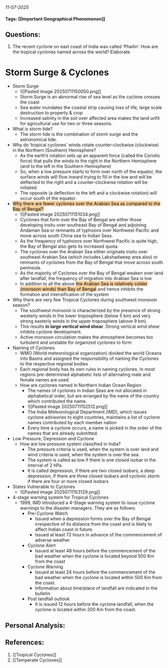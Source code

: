 *11-07-2025*
#### Tags: [[Important Geographical Phenomenon]]


## Questions:

1. The recent cyclone on east coast of India was called ‘Phailin’. How are the tropical cyclones named across the world? Elaborate. 

# Storm Surge & Cyclones

- Storm Surge
	- ![[Pasted image 20250711150050.png]]
	- Storm Surge is an abnormal rise of sea level as the cyclone crosses the coast
	- Sea water inundates the coastal strip causing loss of life, large scale destruction to property & crop
	- Increased salinity in the soil over affected area makes the land unfit for agricultural use for two or three seasons.
- What is storm tide?
	- The storm tide is the combination of storm surge and the astronomical tide.
- Why do ‘tropical cyclones’ winds rotate counter-clockwise (clockwise) in the Northern (Southern) Hemisphere?
	- As the earth’s rotation sets up an apparent force (called the Coriolis force) that pulls the winds to the right in the Northern Hemisphere (and to the left in the Southern Hemisphere)
	- So, when a low pressure starts to form over north of the equator, the surface winds will flow inward trying to fill in the low and will be deflected to the right and a counter-clockwise rotation will be initiated. 
	- The opposite (a deflection to the left and a clockwise rotation) will occur south of the equator.
- <mark style="background: #FFB86CA6;">Why there are fewer cyclones over the Arabian Sea as compared to the Bay of Bengal?</mark>
	- ![[Pasted image 20250711151034.png]]
	- Cyclones that form over the Bay of Bengal are either those developing insitu over southeast Bay of Bengal and adjoining Andaman Sea or remnants of typhoons over Northwest Pacific and move across south China sea to Indian Seas.
	- As the frequency of typhoons over Northwest Pacific is quite high, the Bay of Bengal also gets its increased quota.
	- The cyclones over the Arabian Sea either originate insitu over southeast Arabian Sea (which includes Lakshadweep area also) or remnants of cyclones from the Bay of Bengal that move across south peninsula. 
	- As the majority of Cyclones over the Bay of Bengal weaken over land after landfall, the frequency of migration into Arabian Sea is low
	- In addition to all the above <mark style="background: #FFB86CA6;">the Arabian Sea is relatively colder (monsoon winds) than Bay of Bengal</mark> and hence inhibits the formation and intensification of the system
- Why there are very few Tropical Cyclones during southwest monsoon season?
	- The southwest monsoon is characterized by the presence of strong westerly winds in the lower troposphere (below 5 km) and very strong easterly winds in the upper troposphere (above 9 km). 
	- This results **in large vertical wind shear**. Strong vertical wind shear inhibits cyclone development.
	- Active monsoon circulation makes the atmosphere becomes too turbulent and unstable for organized cyclones to form
- Naming of Cyclones
	- WMO (World meteorological organization) divided the world Oceans into Basins and assigned the responsibility of naming the Cyclones to the respective regional bodies
	- Each regional body has its own rules in naming cyclones. In most regions pre-determined alphabetic lists of alternating male and female names are used.
	- How are cyclones named in Northern Indian Ocean Region
		- The names of cyclones in Indian Seas are not allocated in alphabetical order, but are arranged by the name of the country which contributed the name.
		- ![[Pasted image 20250711152512.png]]
		- The India Meteorological Department (IMD), which issues cyclone advisories to eight countries, maintains a list of cyclone names contributed by each member nation
		- Every time a cyclone occurs, a name is picked in the order of the names that are already submitted.
- Low Pressure, Depression and Cyclone
	- How are low pressure system classified in India?
		- The pressure criteria is used, when the system is over land and wind criteria is used, when the system is over the sea.
		- The system is called as low if there is one closed isobar in the interval of 2 hPa.
		- It is called depression, if there are two closed isobars, a deep depression, if there are three closed isobars and cyclonic storm if there are four or more closed isobars
- States Vulnerable to Cyclones
	- ![[Pasted image 20250711153129.png]]
- 4-stage warning system for Tropical Cyclones
	- 1999, IMD introduced a 4-Stage warning system to issue cyclone warnings to the disaster managers. They are as follows:
		- Pre-Cyclone Watch
			- Issued when a depression forms over the Bay of Bengal irrespective of its distance from the coast and is likely to affect Indian coast in future.
			- Issued at least 72 hours in advance of the commencement of adverse weather
		- Cyclone Alert
			- Issued at least 48 hours before the commencement of the bad weather when the cyclone is located beyond 500 Km from the coast
		- Cyclone Warning
			- Issued at least 24 hours before the commencement of the bad weather when the cyclone is located within 500 Km from the coast.
			- Information about time/place of landfall are indicated in the bulletin
		- Post landfall outlook
			- It is issued 12 hours before the cyclone landfall, when the cyclone is located within 200 Km from the coast.




## Personal Analysis:


## References:

1. [[Tropical Cyclones]]
2. [[Temperate Cyclones]]